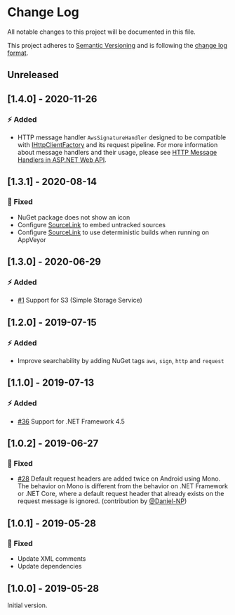 # Change Log

All notable changes to this project will be documented in this file.

This project adheres to [Semantic Versioning](http://semver.org/) and is following the [change log format](http://keepachangelog.com/).

## Unreleased

## [1.4.0] - 2020-11-26

### :zap: Added

- HTTP message handler `AwsSignatureHandler` designed to be compatible with [IHttpClientFactory](https://docs.microsoft.com/dotnet/api/system.net.http.ihttpclientfactory) and its request pipeline. For more information about message handlers and their usage, please see [HTTP Message Handlers in ASP.NET Web API](https://docs.microsoft.com/aspnet/web-api/overview/advanced/http-message-handlers).

## [1.3.1] - 2020-08-14

### :syringe: Fixed

- NuGet package does not show an icon
- Configure [SourceLink](https://github.com/dotnet/sourcelink) to embed untracked sources
- Configure [SourceLink](https://github.com/dotnet/sourcelink) to use deterministic builds when running on AppVeyor

## [1.3.0] - 2020-06-29

### :zap: Added

- [#1](https://github.com/FantasticFiasco/aws-signature-version-4/issues/1) Support for S3 (Simple Storage Service)

## [1.2.0] - 2019-07-15

### :zap: Added

- Improve searchability by adding NuGet tags `aws`, `sign`, `http` and `request`

## [1.1.0] - 2019-07-13

### :zap: Added

- [#36](https://github.com/FantasticFiasco/aws-signature-version-4/issues/36) Support for .NET Framework 4.5

## [1.0.2] - 2019-06-27

### :syringe: Fixed

- [#28](https://github.com/FantasticFiasco/aws-signature-version-4/issues/28) Default request headers are added twice on Android using Mono. The behavior on Mono is different from the behavior on .NET Framework or .NET Core, where a default request header that already exists on the request message is ignored. (contribution by [@Daniel-NP](https://github.com/Daniel-NP))

## [1.0.1] - 2019-05-28

### :syringe: Fixed

- Update XML comments
- Update dependencies

## [1.0.0] - 2019-05-28

Initial version.
